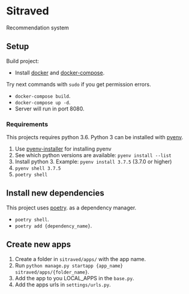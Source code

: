 # Sitraved
Recommendation system

## Setup

Build project:
- Install [docker](https://docs.docker.com/engine/install/) and [docker-compose](https://docs.docker.com/compose/install/).

Try next commands with `sudo` if you get permission errors.
- `docker-compose build`.
- `docker-compose up -d`.
- Server will run in port 8080.

### Requirements

This projects requires python 3.6.
Python 3 can be installed with [pyenv](https://github.com/pyenv/pyenv).

1. Use [pyenv-installer](https://github.com/pyenv/pyenv-installer) for installing pyenv
1. See which python versions are available: `pyenv install --list`
1. Install python 3. Example: `pyenv install 3.7.5` (3.7.0 or higher)
1. `pyenv shell 3.7.5`
1. `poetry shell`


## Install new dependencies
This project uses [poetry](https://python-poetry.org/). as a dependency manager.
- `poetry shell`.
- `poetry add {dependency_name}`.


## Create new apps
1) Create a folder in `sitraved/apps/` with the app name.
1) Run `python manage.py startapp {app_name} sitraved/apps/{folder_name}`.
1) Add the app to you LOCAL_APPS in the `base.py`.
1) Add the apps urls in `settings/urls.py`.



